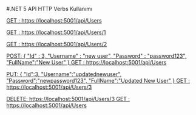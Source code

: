#.NET 5 API HTTP Verbs Kullanımı

[GET : https://localhost:5001/api/Users](https://github.com/141-Gelecek-Varlik-FullStack-Bootcamp/net-5-api-httpverbs-kullanimi-burak-kilic/blob/main/Postman%20Responses/httpget%20-%20response.json)

[GET : https://localhost:5001/api/Users/1](https://github.com/141-Gelecek-Varlik-FullStack-Bootcamp/net-5-api-httpverbs-kullanimi-burak-kilic/blob/main/Postman%20Responses/httpget%20id1%20-%20response.json)

[GET : https://localhost:5001/api/Users/2](https://github.com/141-Gelecek-Varlik-FullStack-Bootcamp/net-5-api-httpverbs-kullanimi-burak-kilic/blob/main/Postman%20Responses/httpget%20id1%20-%20response.json)

[POST:
{
  "Id" : 3,
  "Username" : "new user",
  "Password" : "password123",
  "FullName":"New User"
} 
GET : https://localhost:5001/api/Users](https://github.com/141-Gelecek-Varlik-FullStack-Bootcamp/net-5-api-httpverbs-kullanimi-burak-kilic/blob/main/Postman%20Responses/httpget%20post%20newuser%20-%20response.json)

[PUT:
{
  "Id":3,
  "Username":"updatednewuser",
  "Password":"newpassword123",
  "FullName":"Updated New User"
}
GET : https://localhost:5001/api/Users/3](https://github.com/141-Gelecek-Varlik-FullStack-Bootcamp/net-5-api-httpverbs-kullanimi-burak-kilic/blob/main/Postman%20Responses/httpget%20put%20updateduser%20response.json)

[DELETE: https://localhost:5001/api/Users/3
GET : https://localhost:5001/api/Users
](https://github.com/141-Gelecek-Varlik-FullStack-Bootcamp/net-5-api-httpverbs-kullanimi-burak-kilic/blob/main/Postman%20Responses/httpget%20delete%20deleteduser%20response.json)
